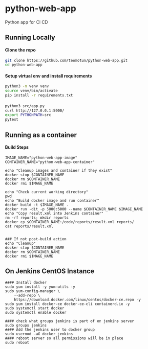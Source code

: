 # python-web-app
Python app for CI CD




## Running Locally
#### Clone the repo 
```sh
git clone https://github.com/teomotun/python-web-app.git
cd python-web-app
```


#### Setup virtual env and install requirements
```sh    
python3 -m venv venv
source venv/bin/activate
pip install -r requirements.txt

```


#### 
```sh
python3 src/app.py 
curl http://127.0.0.1:5000/ 
export PYTHONPATH=src
pytest
```

## Running as a container
#### Build Steps
```
IMAGE_NAME="python-web-app-image"
CONTAINER_NAME="python-web-app-container"

echo "Cleanup images and container if they exist"
docker stop $CONTAINER_NAME
docker rm $CONTAINER_NAME
docker rmi $IMAGE_NAME

echo "Check current working directory"
pwd
echo "Build docker image and run container"
docker build -t $IMAGE_NAME .
docker run -dit -p 5000:5000 --name $CONTAINER_NAME $IMAGE_NAME
echo "Copy result.xml into Jenkins container"
rm -rf reports; mkdir reports
docker cp $CONTAINER_NAME:/code/reports/result.xml reports/
cat reports/result.xml


### If not post-build action
echo "Cleanup"
docker stop $CONTAINER_NAME
docker rm $CONTAINER_NAME
docker rmi $IMAGE_NAME
```


## On Jenkins CentOS Instance
```
#### Install docker
sudo yum install -y yum-utils -y
sudo yum-config-manager \
    --add-repo \
    https://download.docker.com/linux/centos/docker-ce.repo -y
sudo yum install docker-ce docker-ce-cli containerd.io -y
sudo systemctl start docker
sudo systemctl enable docker

#### check what groups jenkins is part of on jenkins server
sudo groups jenkins
#### Add the jenkins user to docker group
sudo usermod -aG docker jenkins 
#### reboot server so all permissions will be in place
sudo reboot
```
